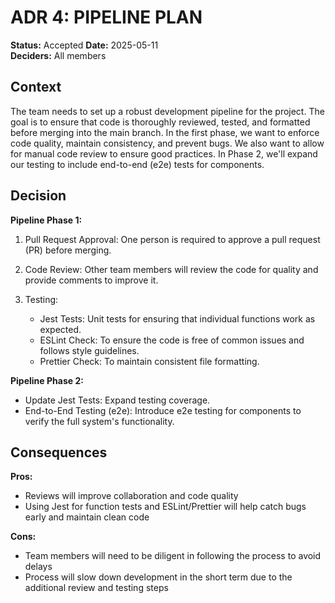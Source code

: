 # ADR 4: PIPELINE PLAN

**Status:** Accepted
**Date:** 2025-05-11  
**Deciders:** All members

## Context

The team needs to set up a robust development pipeline for the project. The goal is to ensure that code is thoroughly reviewed, tested, and formatted before merging into the main branch. In the first phase, we want to enforce code quality, maintain consistency, and prevent bugs. We also want to allow for manual code review to ensure good practices. In Phase 2, we'll expand our testing to include end-to-end (e2e) tests for components.

## Decision

**Pipeline Phase 1:**

1. Pull Request Approval: One person is required to approve a pull request (PR) before merging.

2. Code Review: Other team members will review the code for quality and provide comments to improve it.

3. Testing:
   - Jest Tests: Unit tests for ensuring that individual functions work as expected.
   - ESLint Check: To ensure the code is free of common issues and follows style guidelines.
   - Prettier Check: To maintain consistent file formatting.

**Pipeline Phase 2:**

- Update Jest Tests: Expand testing coverage.
- End-to-End Testing (e2e): Introduce e2e testing for components to verify the full system's functionality.

## Consequences

**Pros:**

- Reviews will improve collaboration and code quality
- Using Jest for function tests and ESLint/Prettier will help catch bugs early and maintain clean code

**Cons:**

- Team members will need to be diligent in following the process to avoid delays
- Process will slow down development in the short term due to the additional review and testing steps
